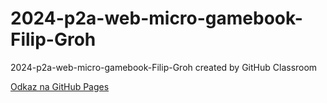 # 2024-p2a-web-micro-gamebook-Filip-Groh
2024-p2a-web-micro-gamebook-Filip-Groh created by GitHub Classroom

[Odkaz na GitHub Pages](https://pslib-cz.github.io/2024-p2a-web-micro-gamebook-Filip-Groh/)
